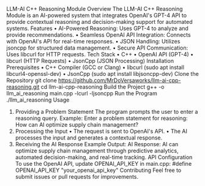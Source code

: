 LLM-AI C++ Reasoning Module
Overview
The LLM-AI C++ Reasoning Module is an AI-powered system that integrates OpenAI's GPT-4 API to provide contextual reasoning and decision-making support for automated systems.
Features
•	AI-Powered Reasoning: Uses GPT-4 to analyze and provide recommendations.
•	Seamless OpenAI API Integration: Connects with OpenAI's API for real-time responses.
•	JSON Handling: Utilizes jsoncpp for structured data management.
•	Secure API Communication: Uses libcurl for HTTP requests.
Tech Stack
•	C++
•	OpenAI API (GPT-4)
•	libcurl (HTTP Requests)
•	JsonCpp (JSON Processing)
Installation
Prerequisites
•	C++ Compiler (GCC or Clang)
•	libcurl (sudo apt install libcurl4-openssl-dev)
•	JsonCpp (sudo apt install libjsoncpp-dev)
Clone the Repository
git clone https://github.com/MrDoVersaworks/llm-ai-cpp-reasoning.git
cd llm-ai-cpp-reasoning
Build the Project
g++ -o llm_ai_reasoning main.cpp -lcurl -ljsoncpp
Run the Program
./llm_ai_reasoning
Usage
1. Providing a Problem Statement
The program prompts the user to enter a reasoning query. Example:
Enter a problem statement for reasoning: How can AI optimize supply chain management?
2. Processing the Input
•	The request is sent to OpenAI's API.
•	The AI processes the input and generates a contextual response.
3. Receiving the AI Response
Example Output:
AI Response: AI can optimize supply chain management through predictive analytics, automated decision-making, and real-time tracking.
API Configuration
To use the OpenAI API, update OPENAI_API_KEY in main.cpp:
#define OPENAI_API_KEY "your_openai_api_key"
Contributing
Feel free to submit issues or pull requests for improvements.
